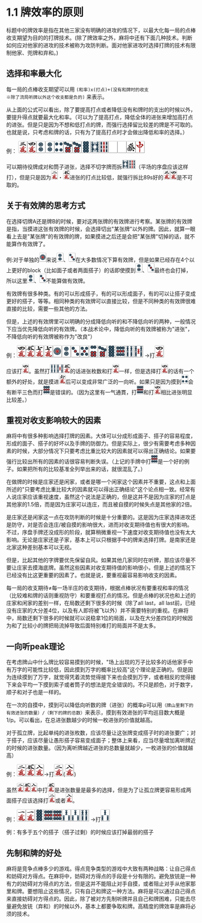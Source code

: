 
# 1.1 牌效率的原则


标题中的牌效率是指在其他三家没有明确的进攻的情况下，以最大化每一局的点棒收支期望为目的的打牌技术。(除了牌效率之外，麻将中还有下面几种技术。判断如何应对他家的进攻的技术被称为攻防判断。面对他家进攻时选择打牌的技术有限制他家、兜牌和弃和。)


## 选择和率最大化

每一局的点棒收支期望可以用
<code>(和率)x(打点)+(没有和牌时的收支 ※除了流局听牌以外这个收支都是负的)</code>
来表示。

从上面的公式可以看出，除了要提高打点或者降低没有和牌时的支出的时候以外，要提升得点就要最大化和率。（可以为了提高打点，降低全体的进张来增加高打点的进张。但是只是因为不想和低打点的牌，而强行选择留比较差的牌是不可取的。也就是说，只考虑和牌的话，只有为了提高打点时才会做出降低和率的选择。）

例：
<img src='https://raw.githubusercontent.com/matsumatsu233/mtc/master/sources/mj-tactics/3m.gif' alt='3m' height='32px'><img src='https://raw.githubusercontent.com/matsumatsu233/mtc/master/sources/mj-tactics/4m.gif' alt='4m' height='32px'><img src='https://raw.githubusercontent.com/matsumatsu233/mtc/master/sources/mj-tactics/2p.gif' alt='2p' height='32px'><img src='https://raw.githubusercontent.com/matsumatsu233/mtc/master/sources/mj-tactics/2p.gif' alt='2p' height='32px'><img src='https://raw.githubusercontent.com/matsumatsu233/mtc/master/sources/mj-tactics/4p.gif' alt='4p' height='32px'><img src='https://raw.githubusercontent.com/matsumatsu233/mtc/master/sources/mj-tactics/7p.gif' alt='7p' height='32px'><img src='https://raw.githubusercontent.com/matsumatsu233/mtc/master/sources/mj-tactics/7p.gif' alt='7p' height='32px'><img src='https://raw.githubusercontent.com/matsumatsu233/mtc/master/sources/mj-tactics/8p.gif' alt='8p' height='32px'><img src='https://raw.githubusercontent.com/matsumatsu233/mtc/master/sources/mj-tactics/8s.gif' alt='8s' height='32px'><img src='https://raw.githubusercontent.com/matsumatsu233/mtc/master/sources/mj-tactics/9s.gif' alt='9s' height='32px'><img src='https://raw.githubusercontent.com/matsumatsu233/mtc/master/sources/mj-tactics/5z.gif' alt='5z' height='32px'><img src='https://raw.githubusercontent.com/matsumatsu233/mtc/master/sources/mj-tactics/5z.gif' alt='5z' height='32px'><img src='https://raw.githubusercontent.com/matsumatsu233/mtc/master/sources/mj-tactics/6z.gif' alt='6z' height='32px'><img src='https://raw.githubusercontent.com/matsumatsu233/mtc/master/sources/mj-tactics/7z.gif' alt='7z' height='32px'>

可以期待役牌成对和筒子进张，选择不切字牌而拆<img src='https://raw.githubusercontent.com/matsumatsu233/mtc/master/sources/mj-tactics/8s.gif' alt='8s' height='24px'><img src='https://raw.githubusercontent.com/matsumatsu233/mtc/master/sources/mj-tactics/9s.gif' alt='9s' height='24px'>（平场的序盘应该这样打），但是只是因为<img src='https://raw.githubusercontent.com/matsumatsu233/mtc/master/sources/mj-tactics/2m.gif' alt='2m' height='24px'>・<img src='https://raw.githubusercontent.com/matsumatsu233/mtc/master/sources/mj-tactics/5m.gif' alt='5m' height='24px'>进张的打点比较低，就强行拆比89s好的<img src='https://raw.githubusercontent.com/matsumatsu233/mtc/master/sources/mj-tactics/3m.gif' alt='3m' height='24px'><img src='https://raw.githubusercontent.com/matsumatsu233/mtc/master/sources/mj-tactics/4m.gif' alt='4m' height='24px'>是不可取的。

<!--
TODO 
上面的图片
保留选择的余地基本没有好处（读不懂，暂时跳过）
润色mark
-->

## 关于有效牌的思考方式
在选择切牌A还是牌B的时候，要对这两张牌的有效牌进行考察。某张牌的有效牌是指，当摸进这张有效牌的时候，会选择切出"某张牌"以外的牌。因此，就算一眼看上去是"某张牌"的有效牌的牌，如果摸进之后还是会把"某张牌"切掉的话，就不能算作有效牌了。

例:对于单独的<img src='https://raw.githubusercontent.com/matsumatsu233/mtc/master/sources/mj-tactics/1p.gif' alt='1p' height='24px'>来说<img src='https://raw.githubusercontent.com/matsumatsu233/mtc/master/sources/mj-tactics/2p.gif' alt='2p' height='24px'>、<img src='https://raw.githubusercontent.com/matsumatsu233/mtc/master/sources/mj-tactics/3p.gif' alt='3p' height='24px'>在大多数情况下算有效牌，但是如果已经存在4个以上更好的block（比如面子或者两面搭子）的话即使摸到<img src='https://raw.githubusercontent.com/matsumatsu233/mtc/master/sources/mj-tactics/2p.gif' alt='2p' height='24px'>、<img src='https://raw.githubusercontent.com/matsumatsu233/mtc/master/sources/mj-tactics/3p.gif' alt='3p' height='24px'>最终也会打掉，所以这里<img src='https://raw.githubusercontent.com/matsumatsu233/mtc/master/sources/mj-tactics/2p.gif' alt='2p' height='24px'>、<img src='https://raw.githubusercontent.com/matsumatsu233/mtc/master/sources/mj-tactics/3p.gif' alt='3p' height='24px'>不能算做有效牌。

有效牌有很多种类。有的可以形成搭子，有的可以形成面子，有的可以让搭子变成更好的搭子，等等。相同种类的有效牌可以直接比较，但是不同种类的有效牌很难直接的比较，需要一些其他的方法。

但是，上述的有效牌里可以明确的分成降低向听的和不降低向听的两种，一般情况下应当优先降低向听的有效牌。（本战术论中，降低向听的有效牌被称为"进张"，不降低向听的有效牌被称作为"改良"）

例：<img src='https://raw.githubusercontent.com/matsumatsu233/mtc/master/sources/mj-tactics/4m.gif' alt='4m' height='32px'><img src='https://raw.githubusercontent.com/matsumatsu233/mtc/master/sources/mj-tactics/5m.gif' alt='5m' height='32px'><img src='https://raw.githubusercontent.com/matsumatsu233/mtc/master/sources/mj-tactics/7m.gif' alt='7m' height='32px'><img src='https://raw.githubusercontent.com/matsumatsu233/mtc/master/sources/mj-tactics/7m.gif' alt='7m' height='32px'><img src='https://raw.githubusercontent.com/matsumatsu233/mtc/master/sources/mj-tactics/1p.gif' alt='1p' height='32px'><img src='https://raw.githubusercontent.com/matsumatsu233/mtc/master/sources/mj-tactics/2p.gif' alt='2p' height='32px'><img src='https://raw.githubusercontent.com/matsumatsu233/mtc/master/sources/mj-tactics/3p.gif' alt='3p' height='32px'><img src='https://raw.githubusercontent.com/matsumatsu233/mtc/master/sources/mj-tactics/5p.gif' alt='5p' height='32px'><img src='https://raw.githubusercontent.com/matsumatsu233/mtc/master/sources/mj-tactics/6p.gif' alt='6p' height='32px'><img src='https://raw.githubusercontent.com/matsumatsu233/mtc/master/sources/mj-tactics/7p.gif' alt='7p' height='32px'><img src='https://raw.githubusercontent.com/matsumatsu233/mtc/master/sources/mj-tactics/8p.gif' alt='8p' height='32px'><img src='https://raw.githubusercontent.com/matsumatsu233/mtc/master/sources/mj-tactics/9p.gif' alt='9p' height='32px'><img src='https://raw.githubusercontent.com/matsumatsu233/mtc/master/sources/mj-tactics/4s.gif' alt='4s' height='32px'><img src='https://raw.githubusercontent.com/matsumatsu233/mtc/master/sources/mj-tactics/5s.gif' alt='5s' height='32px'> →打<img src='https://raw.githubusercontent.com/matsumatsu233/mtc/master/sources/mj-tactics/4m.gif' alt='4m' height='32px'>

应该打<img src='https://raw.githubusercontent.com/matsumatsu233/mtc/master/sources/mj-tactics/4m.gif' alt='4m' height='24px'>。虽然打<img src='https://raw.githubusercontent.com/matsumatsu233/mtc/master/sources/mj-tactics/4s.gif' alt='4s' height='24px'><img src='https://raw.githubusercontent.com/matsumatsu233/mtc/master/sources/mj-tactics/5s.gif' alt='5s' height='24px'><img src='https://raw.githubusercontent.com/matsumatsu233/mtc/master/sources/mj-tactics/5m.gif' alt='5m' height='24px'>的话进张枚数和打<img src='https://raw.githubusercontent.com/matsumatsu233/mtc/master/sources/mj-tactics/4m.gif' alt='4m' height='24px'>一样，但是选择打<img src='https://raw.githubusercontent.com/matsumatsu233/mtc/master/sources/mj-tactics/4m.gif' alt='4m' height='24px'>的话有一个额外的好处，就是摸进<img src='https://raw.githubusercontent.com/matsumatsu233/mtc/master/sources/mj-tactics/6m.gif' alt='6m' height='24px'>后可以变成非常广泛的一向听。如果只是因为摸到<img src='https://raw.githubusercontent.com/matsumatsu233/mtc/master/sources/mj-tactics/4p.gif' alt='4p' height='24px'>会有断平三色而打<img src='https://raw.githubusercontent.com/matsumatsu233/mtc/master/sources/mj-tactics/9p.gif' alt='9p' height='24px'>是错误的。（因为这里有一气通貫，打<img src='https://raw.githubusercontent.com/matsumatsu233/mtc/master/sources/mj-tactics/9p.gif' alt='9p' height='24px'>和打<img src='https://raw.githubusercontent.com/matsumatsu233/mtc/master/sources/mj-tactics/4m.gif' alt='4m' height='24px'>相比进张明显比较差。）

## 重视对收支影响较大的因素

麻将中有很多种影响选择打牌的因素。大体可以分成形成面子、搭子的容易程度，形成的面子、搭子的好坏以及手牌的防御力。但是实际上，很少有需要考虑多种因素的时候，大部分情况下只要考虑比重比较大的因素就可以得出正确结论。如果要强行比较出所有的因素的话很容易判断失误。（上记的手牌中打<img src='https://raw.githubusercontent.com/matsumatsu233/mtc/master/sources/mj-tactics/9p.gif' alt='9p' height='24px'>是一个好的例子。如果把所有的比较基准全列举出来的话，就很混乱了。）

在做牌的时候是庄家还是闲家，或者是哪一个闲家这个因素并不重要，这点和上面所述的"只要考虑比重比较大的因素就可以得出正确结论"这个论点相一致。经常有人说庄家应该重视速度，虽然这个说法是正确的，但是这并不是因为庄家的打点是其他家的1.5倍，而是因为庄家可以连庄，而且被自摸的时候失点是其他家的2倍。

是庄家还是闲家这一点在攻防判断的时候是十分重要的。这是因为庄家选择进攻还是防守，对是否会连庄/被自摸的影响很大，进而对收支期待值也有很大的影响。不过，序盘手牌还没成形的阶段，就算稍微重视一下速度对收支期待值也没有太大影响。无论是庄家还是子家，基本上可以只根据手中的牌来选择打牌。是南家还是北家这种差别基本可以无视。

<!--北家は（鳴くと親のツモが増えるから）鳴くなという古い格言が存在するが、親のツモを１回増やすことによる親のツモ和了率の上昇と被ツモされた場合の失点が1.5倍となることの収支に与える影響は如何ほどのものだろう。（しかもこれは他の子の和了率が下がることは考慮していない。）（看不懂）-->

但是，比起其他的字牌要优先保留自风。如果其他几家同时在听牌，那应该尽量不要让庄家去摸海底牌。虽然这些因素对收支期待值的影响很小，但是上述的情况下已经没有比这更重要的因素了。也就是说，要重视最容易影响收支的因素。

每一局的收支期待≠每一场半庄的收支期待，根据点棒状况有要重视和率的情况（比较难和牌的话则重视防守）和要重视打点的情况。但是点棒的状况也和上述的庄家和闲家的差别一样，在局数还剩下很多的时候（除了all last，all last前，已经没有庄家的大分差4位，以及有人即将被飞以外）并不需要特别的重视。在麻将中，局数还剩下很多的时候就可以说稳拿1位的局面，以及在大分差四位的时候因为和了比较小的牌把局流掉导致后面特别难打的局面并不是太多。

## 一向听peak理论

在考虑牌山中什么牌比较容易摸到的时候，"场上出现的万子比较多的话他家手中有万字的可能性比较低，因此摸到万字的概率比较高"这个理论是正确的。但是因为连续摸到了万字，就觉得凭着流势觉得接下来也会摸到万字，或者相反的觉得接下来会平均一下摸到索子或者筒子的想法是完全错误的。不只是颜色，对于数字，顺子和对子也是一样的。

在一次的自摸中，摸到可以降低向听数的牌（进张）的概率p可以用<code>（牌山里剩下的有效进张的数量）/（剩下的牌的总数）</code>来表示，摸到有效进张的平均巡目数大概是1/p。可以看出，在总进张数越少的时候一枚进张的价值就越高。

对于孤立牌，比起单纯的进张枚数，应该尽量让这张牌变成搭子时的进张要广；对于搭子，应该尽量让愚形搭子容易变成面子；整体上来看，应当尽量增加离听牌近的时候的进张数量。（因为离听牌越近进张的总数量就越少，一枚进张的价值就越高）

例：<img src='https://raw.githubusercontent.com/matsumatsu233/mtc/master/sources/mj-tactics/2m.gif' alt='2m' height='32px'><img src='https://raw.githubusercontent.com/matsumatsu233/mtc/master/sources/mj-tactics/5m.gif' alt='5m' height='32px'><img src='https://raw.githubusercontent.com/matsumatsu233/mtc/master/sources/mj-tactics/8m.gif' alt='8m' height='32px'>→打<img src='https://raw.githubusercontent.com/matsumatsu233/mtc/master/sources/mj-tactics/2m.gif' alt='2m' height='32px'>(<img src='https://raw.githubusercontent.com/matsumatsu233/mtc/master/sources/mj-tactics/8m.gif' alt='8m' height='32px'>)

虽然<img src='https://raw.githubusercontent.com/matsumatsu233/mtc/master/sources/mj-tactics/2m.gif' alt='2m' height='24px'><img src='https://raw.githubusercontent.com/matsumatsu233/mtc/master/sources/mj-tactics/5m.gif' alt='5m' height='24px'><img src='https://raw.githubusercontent.com/matsumatsu233/mtc/master/sources/mj-tactics/8m.gif' alt='8m' height='24px'>中打<img src='https://raw.githubusercontent.com/matsumatsu233/mtc/master/sources/mj-tactics/5m.gif' alt='5m' height='24px'>是进张数量是最多的选择，但是为了让孤立牌更容易形成两面搭子应该选择打<img src='https://raw.githubusercontent.com/matsumatsu233/mtc/master/sources/mj-tactics/2m.gif' alt='2m' height='24px'>或者<img src='https://raw.githubusercontent.com/matsumatsu233/mtc/master/sources/mj-tactics/8m.gif' alt='8m' height='24px'>。

例：<img src='https://raw.githubusercontent.com/matsumatsu233/mtc/master/sources/mj-tactics/1m.gif' alt='1m' height='32px'><img src='https://raw.githubusercontent.com/matsumatsu233/mtc/master/sources/mj-tactics/1m.gif' alt='1m' height='32px'><img src='https://raw.githubusercontent.com/matsumatsu233/mtc/master/sources/mj-tactics/8p.gif' alt='8p' height='32px'><img src='https://raw.githubusercontent.com/matsumatsu233/mtc/master/sources/mj-tactics/9p.gif' alt='9p' height='32px'><img src='https://raw.githubusercontent.com/matsumatsu233/mtc/master/sources/mj-tactics/9p.gif' alt='9p' height='32px'><img src='https://raw.githubusercontent.com/matsumatsu233/mtc/master/sources/mj-tactics/3s.gif' alt='3s' height='32px'><img src='https://raw.githubusercontent.com/matsumatsu233/mtc/master/sources/mj-tactics/3s.gif' alt='3s' height='32px'><img src='https://raw.githubusercontent.com/matsumatsu233/mtc/master/sources/mj-tactics/4s.gif' alt='4s' height='32px'> →打<img src='https://raw.githubusercontent.com/matsumatsu233/mtc/master/sources/mj-tactics/3s.gif' alt='3s' height='32px'>

例：有多于五个的搭子（搭子过剩）的时候应该打掉最弱的搭子

## 先制和牌的好处

麻将是竞争点棒多少的游戏。得点竞争类型的游戏中大致有两种战略：让自己得点和妨碍对方得点。在麻将中，妨碍对方得点的手段是十分有限的。避免放铳是一种有力的妨碍对方得点的方法，但是这并不能阻止对手自摸，或者阻止对手从他家那里和牌。要想阻止这些情况，只有自己和牌这一种方法。麻将是可以通过自己得点来直接妨碍对方得点的。因此，除了被对方先制听牌并且自己和牌困难，只能去尽量避免放铳（弃和）的时候以外，基本上都要争取和牌。高精度的牌效率是麻将必须的技术。